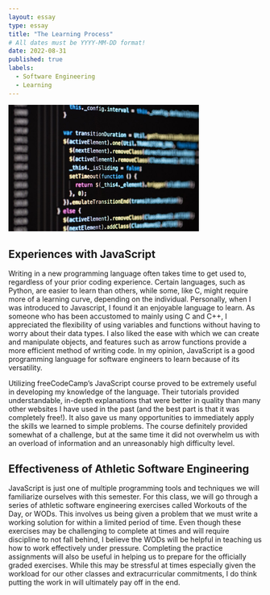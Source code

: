 ```yaml
---
layout: essay
type: essay
title: "The Learning Process"
# All dates must be YYYY-MM-DD format!
date: 2022-08-31
published: true
labels:
  - Software Engineering
  - Learning
---
```


<img width="75%" class="rounded float-start pe-4" src="../img/programming.jpg">

## Experiences with JavaScript

Writing in a new programming language often takes time to get used to, regardless of your prior coding experience. Certain languages, such as Python, are easier to learn than others, while some, like C, might require more of a learning curve, depending on the individual. Personally, when I was introduced to Javascript, I found it an enjoyable language to learn. As someone who has been accustomed to mainly using C and C++, I appreciated the flexibility of using variables and functions without having to worry about their data types. I also liked the ease with which we can create and manipulate objects, and features such as arrow functions provide a more efficient method of writing code. In my opinion, JavaScript is a good programming language for software engineers to learn because of its versatility.

Utilizing freeCodeCamp’s JavaScript course proved to be extremely useful in developing my knowledge of the language. Their tutorials provided understandable, in-depth explanations that were better in quality than many other websites I have used in the past (and the best part is that it was completely free!). It also gave us many opportunities to immediately apply the skills we learned to simple problems. The course definitely provided somewhat of a challenge, but at the same time it did not overwhelm us with an overload of information and an unreasonably high difficulty level. 

## Effectiveness of Athletic Software Engineering

JavaScript is just one of multiple programming tools and techniques we will familiarize ourselves with this semester. For this class, we will go through a series of athletic software engineering exercises called Workouts of the Day, or WODs. This involves us being given a problem that we must write a working solution for within a limited period of time. Even though these exercises may be challenging to complete at times and will require discipline to not fall behind, I believe the WODs will be helpful in teaching us how to work effectively under pressure. Completing the practice assignments will also be useful in helping us to prepare for the officially graded exercises. While this may be stressful at times especially given the workload for our other classes and extracurricular commitments, I do think putting the work in will ultimately pay off in the end. 
